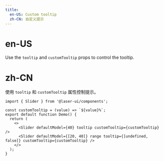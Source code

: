 ```yaml
---
title:
  en-US: Custom tooltip
  zh-CN: 自定义提示
---
```


# en-US

Use the `tooltip` and `customTooltip` props to control the tooltip.

# zh-CN

使用 `tooltip` 和 `customTooltip` 属性控制提示。

```tsx
import { Slider } from '@laser-ui/components';

const customTooltip = (value) => `${value}%`;
export default function Demo() {
  return (
    <>
      <Slider defaultModel={40} tooltip customTooltip={customTooltip} />
      <Slider defaultModel={[20, 40]} range tooltip={[undefined, false]} customTooltip={customTooltip} />
    </>
  );
}
```
